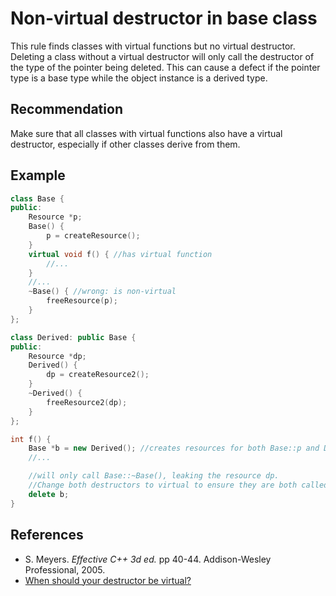 # Non-virtual destructor in base class
This rule finds classes with virtual functions but no virtual destructor. Deleting a class without a virtual destructor will only call the destructor of the type of the pointer being deleted. This can cause a defect if the pointer type is a base type while the object instance is a derived type.


## Recommendation
Make sure that all classes with virtual functions also have a virtual destructor, especially if other classes derive from them.


## Example

```cpp
class Base {
public:
	Resource *p;
	Base() {
		p = createResource();
	}
	virtual void f() { //has virtual function
		//...
	}
	//...
	~Base() { //wrong: is non-virtual
		freeResource(p);
	}
};

class Derived: public Base {
public:
	Resource *dp;
	Derived() {
		dp = createResource2();
	}
	~Derived() {
		freeResource2(dp);
	}
};

int f() {
	Base *b = new Derived(); //creates resources for both Base::p and Derived::dp
	//...

	//will only call Base::~Base(), leaking the resource dp.
	//Change both destructors to virtual to ensure they are both called.
	delete b;
}

```

## References
* S. Meyers. *Effective C++ 3d ed.* pp 40-44. Addison-Wesley Professional, 2005.
* [When should your destructor be virtual?](https://devblogs.microsoft.com/oldnewthing/20040507-00/?p=39443)
